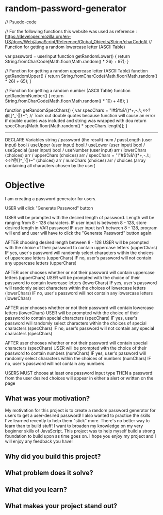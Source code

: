 # random-password-generator

// Psuedo-code


// For the following functions this website was used as reference : https://developer.mozilla.org/en-US/docs/Web/JavaScript/Reference/Global_Objects/String/charCodeAt
// Function for getting a random lowercase letter (ASCII Table)

var password = userInput
function getRandomLower() {
    return String.fromCharCode(Math.floor(Math.random() * 26) + 97);
}

// Function for getting a random uppercase letter (ASCII Table)
function getRandomUpper() {
    return String.fromCharCode(Math.floor(Math.random() * 26) + 65);
}

// Function for getting a random number (ASCII Table)
function getRandomNumber() {
    return String.fromCharCode(Math.floor(Math.random() * 10) + 48);
}

function getRandomSpecChars() {
  var specChars = "!#$%&'()*+,-./:;<=>?@[\]^_`{|}~"; // Took out double quotes because function will cause an error if double quotes was included and string was wrapped with dou
  return specChars[Math.floor(Math.random() * specChars.length)];
}


----------------

DECLARE Variables
string / password (the result)
num    / passLength (user input)
bool   / useUpper (user input)
bool   / useLower (user input)
bool   / useSpecial (user input)
bool   / useNumber (user input)
arr    / lowerChars (choices)
arr    / upperChars (choices)
arr    / specChars = "!"#$%&'()*+,-./:;<=>?@[\]^_`{|}~" (choices)
arr    / numChars (choices)
arr    / choices (array containing all characters chosen by the user) 

# Objective 

I am creating a password generator for users.

USER will click "Generate Password" button

USER will be prompted with the desired length of password. Length will be ranging from 8 - 128 characters.
IF user input is between 8 - 128, store desired length in VAR password
IF user input isn't between 8 - 128, program will end and user will have to click the "Generate Password" button again

AFTER choosing desired length between 8 - 128
USER will be prompted with the choice of their password to contain uppercase letters (upperChars)
IF yes, user's password will randomly select characters within the choices of uppercase letters (upperChars)
IF no, user's password will not contain any uppercase letters (upperChars)

AFTER user chooses whether or not their password will contain uppercase letters (upperChars)
USER will be prompted with the choice of their password to contain lowercase letters (lowerChars)
IF yes, user's password will randomly select characters within the choices of lowercase letters (lowerChars)
IF no, user's password will not contain any lowercase letters (lowerChars)

AFTER user chooses whether or not their password will contain lowercase letters (lowerChars)
USER will be prompted with the choice of their password to contain special characters (specChars)
IF yes, user's password will randomly select characters within the choices of special characters (specChars)
IF no, user's password will not contain any special characters (specChars)

AFTER user chooses whether or not their password will contain special characters (specChars)
USER will be prompted with the choice of their password to contain numbers (numChars)
IF yes, user's password will randomly select characters within the choices of numbers (numChars)
IF no, user's password will not contain any numbers 

USERS MUST choose at least one password input type
THEN a password from the user desired choices will appear in either a alert or written on the page

## What was your motivation?

My motivation for this project is to create a random password generator for users to get a user-desired password! I also wanted to practice the skills I've learned recently to help them "stick" more. There's no better way to learn than to build stuff! I want to broaden my knowledge on my very beginner skills of JavaScript. This project was to help myself build a strong foundation to build upon as time goes on. I hope you enjoy my project and I will enjoy any feedback you have! 

## Why did you build this project? 

## What problem does it solve?

## What did you learn?

## What makes your project stand out?